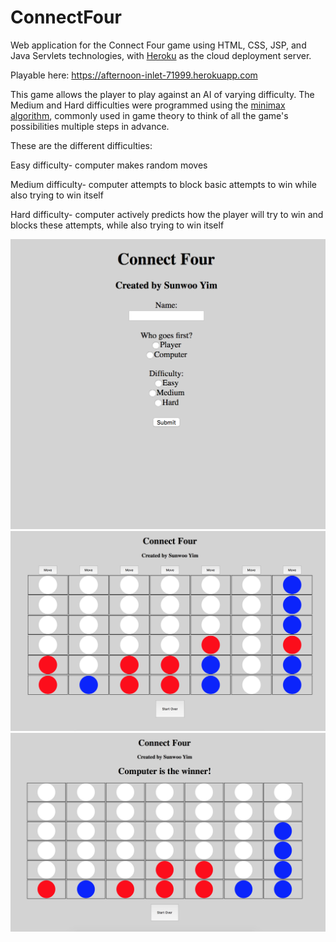 # ConnectFour
Web application for the Connect Four game using HTML, CSS, JSP, and Java Servlets technologies, with [Heroku](https://www.heroku.com/) as the cloud deployment server.

Playable here: https://afternoon-inlet-71999.herokuapp.com

This game allows the player to play against an AI of varying difficulty. The Medium and Hard difficulties were programmed using the [minimax algorithm](https://en.wikipedia.org/wiki/Minimax), commonly used in game theory to think of all the game's possibilities multiple steps in advance.

These are the different difficulties:

Easy difficulty- computer makes random moves

Medium difficulty- computer attempts to block basic attempts to win while also trying to win itself

Hard difficulty- computer actively predicts how the player will try to win and blocks these attempts, while also trying to win itself

![Screenshot 1](https://github.com/sunny8751/ConnectFour/blob/master/Screenshots/gameImage1.png "Main information screen")
![Screenshot 2](https://github.com/sunny8751/ConnectFour/blob/master/Screenshots/gameImage3.png "Game screen 1")
![Screenshot 3](https://github.com/sunny8751/ConnectFour/blob/master/Screenshots/gameImage2.png "Game screen 2")
